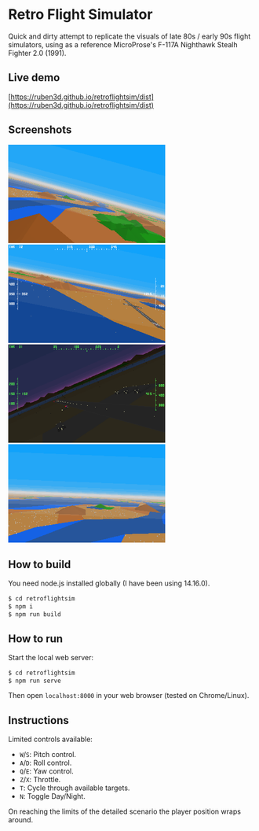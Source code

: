 # Retro Flight Simulator

Quick and dirty attempt to replicate the visuals of late 80s / early 90s flight simulators, using as a reference MicroProse's F-117A Nighthawk Stealh Fighter 2.0 (1991).

## Live demo

[https://ruben3d.github.io/retroflightsim/dist](https://ruben3d.github.io/retroflightsim/dist)

## Screenshots

[<img src="doc/ss01.png" width="320" height="200" />](doc/ss01.png)
[<img src="doc/ss07.png" width="320" height="200" />](doc/ss07.png)
[<img src="doc/ss05.png" width="320" height="200" />](doc/ss05.png)
[<img src="doc/ss03.png" width="320" height="200" />](doc/ss03.png)

## How to build

You need node.js installed globally (I have been using 14.16.0).

```
$ cd retroflightsim
$ npm i
$ npm run build
```

## How to run

Start the local web server:

```
$ cd retroflightsim
$ npm run serve
```
Then open `localhost:8000` in your web browser (tested on Chrome/Linux).

## Instructions

Limited controls available:
* `W`/`S`: Pitch control.
* `A`/`D`: Roll control.
* `Q`/`E`: Yaw control.
* `Z`/`X`: Throttle.
* `T`: Cycle through available targets.
* `N`: Toggle Day/Night.

On reaching the limits of the detailed scenario the player position wraps around.
